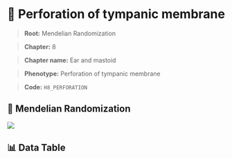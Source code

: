 # 🧪 Perforation of tympanic membrane

> **Root:** Mendelian Randomization

> **Chapter:** 8  

> **Chapter name:** Ear and mastoid

> **Phenotype:** Perforation of tympanic membrane  

> **Code:** `H8_PERFORATION`

## 🧬 Mendelian Randomization  

<img src="/MR/Figures/Forward/H8_PERFORATION.png"/>

## 📊 Data Table

<CsvTableMRF src="/MR/Data/Forward/H8_PERFORATION.csv"/>
